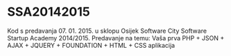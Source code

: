 SSA20142015
===========

Kod s predavanja 07. 01. 2015. u sklopu Osijek Software City Software Startup Academy 2014/2015. Predavanje na temu: Vaša prva PHP + JSON + AJAX + JQUERY + FOUNDATION + HTML + CSS aplikacija

